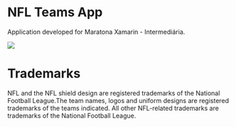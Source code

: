 # NFL Teams App
Application developed for Maratona Xamarin - Intermediária.

![](http://insidecode.com.br/github/NFLTeamsApp/nfl_logo.png)

# Trademarks
NFL and the NFL shield design are registered trademarks of the National Football League.The team names, logos and uniform designs are registered trademarks of the teams indicated. All other NFL-related trademarks are trademarks of the National Football League.